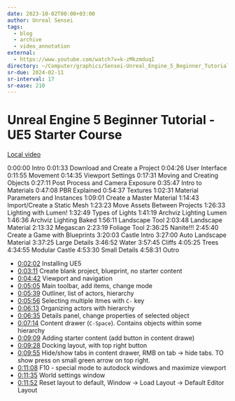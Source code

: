 ```yaml
---
date: 2023-10-02T00:00+03:00
author: Unreal Sensei
tags:
  - blog
  - archive
  - video_annotation
external:
  - https://www.youtube.com/watch?v=k-zMkzmduqI
directory: ~/Computer/graphics/Sensei-Unreal_Engine_5_Beginner_Tutorial/
sr-due: 2024-02-11
sr-interval: 17
sr-ease: 210
---
```


# Unreal Engine 5 Beginner Tutorial - UE5 Starter Course

[Local video](file:///home/inom/Computer/graphics/Sensei-Unreal_Engine_5_Beginner_Tutorial/tutorial.mp4)

0:00:00 Intro
0:01:33 Download and Create a Project
0:04:26 User Interface
0:11:55 Movement
0:14:35 Viewport Settings
0:17:31 Moving and Creating Objects
0:27:11 Post Process and Camera Exposure
0:35:47 Intro to Materials
0:47:08 PBR Explained
0:54:37 Textures
1:02:31 Material Parameters and Instances
1:09:01 Create a Master Material
1:14:43 Import/Create a Static Mesh
1:23:23 Move Assets Between Projects
1:26:33 Lighting with Lumen!
1:32:49 Types of Lights
1:41:19 Archviz Lighting Lumen
1:46:36 Archviz Lighting Baked
1:56:11 Landscape Tool
2:03:48 Landscape Material
2:13:32 Megascan
2:23:19 Foliage Tool
2:36:25 Nanite!!!
2:45:40 Create a Game with Blueprints
3:20:03 Castle Intro
3:27:00 Auto Landscape Material
3:37:25 Large Details
3:46:52 Water
3:57:45 Cliffs
4:05:25 Trees
4:34:55 Modular Castle
4:53:30 Small Details
4:58:31 Outro

- [0:02:02](<file:///home/inom/Computer/graphics/Sensei-Unreal_Engine_5_Beginner_Tutorial/tutorial.mp4>)
 Installing UE5
- [0:03:11](<file:///home/inom/Computer/graphics/Sensei-Unreal_Engine_5_Beginner_Tutorial/tutorial.mp4>)
 Create blank project, blueprint, no starter content
- [0:04:42](<file:///home/inom/Computer/graphics/Sensei-Unreal_Engine_5_Beginner_Tutorial/tutorial.mp4>)
 Viewport and navigation
- [0:05:05](<file:///home/inom/Computer/graphics/Sensei-Unreal_Engine_5_Beginner_Tutorial/tutorial.mp4>)
 Main toolbar, add items, change mode
- [0:05:39](<file:///home/inom/Computer/graphics/Sensei-Unreal_Engine_5_Beginner_Tutorial/tutorial.mp4>)
 Outliner, list of actors, hierarchy
- [0:05:56](<file:///home/inom/Computer/graphics/Sensei-Unreal_Engine_5_Beginner_Tutorial/tutorial.mp4>)
 Selecting multiple itmes with `C-` key
- [0:06:13](<file:///home/inom/Computer/graphics/Sensei-Unreal_Engine_5_Beginner_Tutorial/tutorial.mp4>)
 Organizing actors with hierarchy
- [0:06:35](<file:///home/inom/Computer/graphics/Sensei-Unreal_Engine_5_Beginner_Tutorial/tutorial.mp4>)
 Details panel, change properties of selected object
- [0:07:14](<file:///home/inom/Computer/graphics/Sensei-Unreal_Engine_5_Beginner_Tutorial/tutorial.mp4>)
 Content drawer (`C-Space`). Contains objects within some hierarchy
- [0:09:09](<file:///home/inom/Computer/graphics/Sensei-Unreal_Engine_5_Beginner_Tutorial/tutorial.mp4>)
 Adding starter content (add button in content drawe)
- [0:09:28](<file:///home/inom/Computer/graphics/Sensei-Unreal_Engine_5_Beginner_Tutorial/tutorial.mp4>)
 Docking layout, with top right button
- [0:09:55](<file:///home/inom/Computer/graphics/Sensei-Unreal_Engine_5_Beginner_Tutorial/tutorial.mp4>)
  Hide/show tabs in content drawer, RMB on tab → hide tabs. TO show press on small green arrow on top right.
 - [0:11:08](<file:///home/inom/Computer/graphics/Sensei-Unreal_Engine_5_Beginner_Tutorial/tutorial.mp4>)
  F10 - special mode to autodock windows and maximize viewport
 - [0:11:35](<file:///home/inom/Computer/graphics/Sensei-Unreal_Engine_5_Beginner_Tutorial/tutorial.mp4>)
   World settings window
 - [0:11:52](<file:///home/inom/Computer/graphics/Sensei-Unreal_Engine_5_Beginner_Tutorial/tutorial.mp4>)
  Reset layout to default, Window -> Load Layout -> Default Editor Layout
